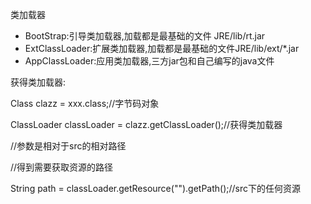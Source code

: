 类加载器

* BootStrap:引导类加载器,加载都是最基础的文件 JRE/lib/rt.jar
* ExtClassLoader:扩展类加载器,加载都是最基础的文件JRE/lib/ext/*.jar
* AppClassLoader:应用类加载器,三方jar包和自己编写的java文件



获得类加载器:

Class clazz = xxx.class;//字节码对象

ClassLoader classLoader = clazz.getClassLoader();//获得类加载器

//参数是相对于src的相对路径

//得到需要获取资源的路径

String path = classLoader.getResource("").getPath();//src下的任何资源



